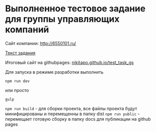 # Выполненное тестовое задание для группы управляющих компаний
Сайт компании: http://6550101.ru/

[Текст задания](task/README.docx)

Итоговый сайт на githubpages: [nikitapo.github.io/test_task_gs](https://nikitapo.github.io/test_task_gs/)

Для запуска в режиме разработки выполнить 

`npm run dev` 

или просто 

`gulp`

`npm run build` - для сборки проекта, все файлы проекта будут минифицированы и перемещенны в папку dist
`npm run public` - перемещает готовую сборку в папку docs для публикации на github pages
